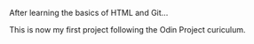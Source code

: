 After learning the basics of HTML and Git...

This is now my first project following the Odin Project curiculum.
